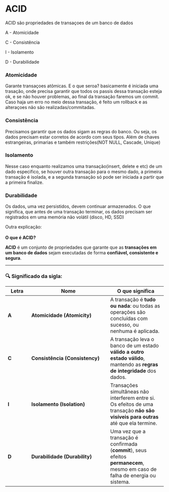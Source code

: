 # ACID

ACID são propriedades de transaçoes de um banco de dados

A - Atomicidade

C - Consistência

I - Isolamento

D - Durabilidade



### Atomicidade

Garante transaçoes atômicas. E o que seroa? basicamente é iniciada uma trasação, onde precisa garantir que todos os passis dessa transação esteja ok, e se não houver problemas, ao final da transação faremos um commit. Caso haja um erro no meio dessa transação, é feito um rollback e as alteraçoes não são realizadas/commitadas.



### Consistência

Precisamos garantir que os dados sigam as regras do banco. Ou seja, os dados precisam estar corretos de acordo com seus tipos. Além de chaves estrangeiras, primarias e também restrições(NOT NULL, Cascade, Unique)



### Isolamento

Nesse caso enquanto realizamos uma transação(insert, delete e etc) de um dado especifico, se houver outra transação para o mesmo dado, a primeira transação é isolada, e a segunda transação só pode ser iniciada a partir que a primeira finalize.



### Durabilidade

Os dados, uma vez persistidos, devem continuar armazenados. O que significa, que antes de uma transação terminar, os dados precisam ser registrados em uma memória não volátil (disco, HD, SSD)



Outra explicação:\
\
**O que é ACID?**

**ACID** é um conjunto de propriedades que garante que as **transações em um banco de dados** sejam executadas de forma **confiável, consistente e segura**.

***

### 🔍 Significado da sigla:

<table><thead><tr><th width="59">Letra</th><th width="235">Nome</th><th>O que significa</th></tr></thead><tbody><tr><td><strong>A</strong></td><td><strong>Atomicidade (Atomicity)</strong></td><td>A transação é <strong>tudo ou nada</strong>: ou todas as operações são concluídas com sucesso, ou nenhuma é aplicada.</td></tr><tr><td><strong>C</strong></td><td><strong>Consistência (Consistency)</strong></td><td>A transação leva o banco de um estado <strong>válido a outro estado válido</strong>, mantendo as <strong>regras de integridade</strong> dos dados.</td></tr><tr><td><strong>I</strong></td><td><strong>Isolamento (Isolation)</strong></td><td>Transações simultâneas não interferem entre si. Os efeitos de uma transação <strong>não são visíveis para outras</strong> até que ela termine.</td></tr><tr><td><strong>D</strong></td><td><strong>Durabilidade (Durability)</strong></td><td>Uma vez que a transação é confirmada (<strong>commit</strong>), seus efeitos <strong>permanecem</strong>, mesmo em caso de falha de energia ou sistema.</td></tr></tbody></table>

